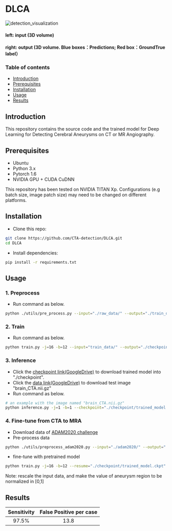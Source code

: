 # DLCA
![detection_visualization](vis_cta.gif)
#### left: input (3D volume)
#### right: output (3D volume. Blue boxes：Predictions; Red box：GroundTrue label）

### Table of contents

  - [Introduction](#introduction)
  - [Prerequisites](#prerequisites)
  - [Installation](#installation)
  - [Usage](#usage)
  - [Results](#results)


## Introduction

This repository contains the source code and the trained model for Deep Learning for Detecting Cerebral Aneurysms on CT or MR Angiography.

## Prerequisites
- Ubuntu
- Python 3.x
- Pytorch 1.6
- NVIDIA GPU + CUDA CuDNN

This repository has been tested on NVIDIA TITAN Xp. Configurations (e.g batch size, image patch size) may need to be changed on different platforms.

## Installation
* Clone this repo:
```bash
git clone https://github.com/CTA-detection/DLCA.git
cd DLCA
```
* Install dependencies:
```bash
pip install -r requirements.txt
```

## Usage
### 1. Preprocess
* Run command as below.
```bash
python ./utils/pre_process.py --input="./raw_data/" --output="./train_data/"
```

### 2. Train 
* Run command as below.
```bash
python train.py -j=16 -b=12 --input="train_data/" --output="./checkpoint/"
```

### 3. Inference 
* Click the [checkpoint link(GoogleDrive)](https://drive.google.com/drive/folders/138_EpuZaMB0sS_dVmO0ux6_07sFfwRKZ?usp=sharing) to download trained model into "./checkpoint".
* Click the [data link(GoogleDrive)](https://drive.google.com/file/d/1M76tVZp-dqW9COlESnh0n8iuii5PKiS8/view?usp=sharing) to download test image "brain_CTA.nii.gz" 
* Run command as below.
```bash
# an example with the image named "brain_CTA.nii.gz"
python inference.py -j=1 -b=1 --checkpoint="./checkpoint/trained_model.ckpt" --input="./test_image/brain_CTA" --output="./prediction/brain_CTA"
```

### 4. Fine-tune from CTA to MRA 
* Download data of [ADAM2020 challenge](http://adam.isi.uu.nl/)
* Pre-process data
```bash
python ./utils/preprocess_adam2020.py --input="./adam2020/" --output="./train_data/"
```
* fine-tune with pretrained model
```bash
python train.py -j=16 -b=12 --resume="./checkpoint/trained_model.ckpt" --input="train_data/" --output="./checkpoint/" 
```
Note: rescale the input data, and make the value of aneurysm region to be normalized in [0,1]
## Results

| Sensitivity | False Positive per case |
|:-------------:|:-------------:|
| 97.5% | 13.8| 

